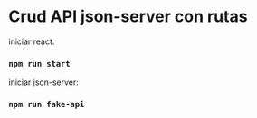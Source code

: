 # Crud API json-server con rutas 


iniciar react:
### `npm run start`
iniciar json-server:
### `npm run fake-api`
